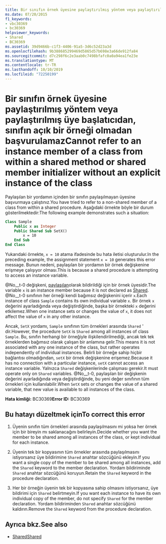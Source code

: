 ```yaml
---
title: Bir sınıfın örnek üyesine paylaştırılmış yöntem veya paylaştırılmış üye başlatıcıdan, sınıfın açık bir örneği olmadan başvurulamaz
ms.date: 07/20/2015
f1_keywords:
- vbc30369
- bc30369
helpviewer_keywords:
- Shared
- BC30369
ms.assetid: 39d9466b-c1f3-4406-91a5-3d6c52d23a3d
ms.openlocfilehash: 9b388685299469d5865d57b698e3a66de912fa84
ms.sourcegitcommit: d7c298f6c2e3aab0c7498bfafc0a0a94ea1fe23e
ms.translationtype: MT
ms.contentlocale: tr-TR
ms.lasthandoff: 10/10/2019
ms.locfileid: "72250199"
---
```

# <a name="cannot-refer-to-an-instance-member-of-a-class-from-within-a-shared-method-or-shared-member-initializer-without-an-explicit-instance-of-the-class"></a><span data-ttu-id="b8b59-102">Bir sınıfın örnek üyesine paylaştırılmış yöntem veya paylaştırılmış üye başlatıcıdan, sınıfın açık bir örneği olmadan başvurulamaz</span><span class="sxs-lookup"><span data-stu-id="b8b59-102">Cannot refer to an instance member of a class from within a shared method or shared member initializer without an explicit instance of the class</span></span>

<span data-ttu-id="b8b59-103">Paylaşılan bir yordamın içinden bir sınıfın paylaşılmayan üyesine başvurmaya çalıştınız.</span><span class="sxs-lookup"><span data-stu-id="b8b59-103">You have tried to refer to a non-shared member of a class from within a shared procedure.</span></span> <span data-ttu-id="b8b59-104">Aşağıdaki örnekte böyle bir durum gösterilmektedir:</span><span class="sxs-lookup"><span data-stu-id="b8b59-104">The following example demonstrates such a situation:</span></span>
  
```vb  
Class Sample
    Public x as Integer  
    Public Shared Sub SetX()
        x = 10  
    End Sub  
End Class  
```  
  
 <span data-ttu-id="b8b59-105">Yukarıdaki örnekte, `x = 10` atama ifadesinde bu hata iletisi oluşturulur.</span><span class="sxs-lookup"><span data-stu-id="b8b59-105">In the preceding example, the assignment statement `x = 10` generates this error message.</span></span> <span data-ttu-id="b8b59-106">Bunun nedeni, paylaşılan bir yordamın bir örnek değişkenine erişmeye çalışıyor olması.</span><span class="sxs-lookup"><span data-stu-id="b8b59-106">This is because a shared procedure is attempting to access an instance variable.</span></span>  
  
 <span data-ttu-id="b8b59-107">@No__t-0 değişkeni, [paylaşılan](../modifiers/shared.md)olarak bildirildiği için bir örnek üyesidir.</span><span class="sxs-lookup"><span data-stu-id="b8b59-107">The variable `x` is an instance member because it is not declared as [Shared](../modifiers/shared.md).</span></span> <span data-ttu-id="b8b59-108">@No__t-0 sınıfının her örneği kendi bağımsız değişkenini içerir `x`.</span><span class="sxs-lookup"><span data-stu-id="b8b59-108">Each instance of class `Sample` contains its own individual variable `x`.</span></span> <span data-ttu-id="b8b59-109">Bir örnek `x` değerini ayarladığında veya değiştirdiğinde, başka bir örnekteki `x` değerini etkilemez.</span><span class="sxs-lookup"><span data-stu-id="b8b59-109">When one instance sets or changes the value of `x`, it does not affect the value of `x` in any other instance.</span></span>
  
 <span data-ttu-id="b8b59-110">Ancak, `SetX` yordamı, `Sample` sınıfının tüm örnekleri arasında `Shared` ' dir.</span><span class="sxs-lookup"><span data-stu-id="b8b59-110">However, the procedure `SetX` is `Shared` among all instances of class `Sample`.</span></span> <span data-ttu-id="b8b59-111">Bu, sınıfın herhangi bir örneğiyle ilişkilendirilmediği, ancak tek tek örneklerden bağımsız olarak çalışan bir anlamına gelir.</span><span class="sxs-lookup"><span data-stu-id="b8b59-111">This means it is not associated with any one instance of the class, but rather operates independently of individual instances.</span></span> <span data-ttu-id="b8b59-112">Belirli bir örneğe sahip hiçbir bağlantısı olmadığından, `setX` bir örnek değişkenine erişemez.</span><span class="sxs-lookup"><span data-stu-id="b8b59-112">Because it has no connection with a particular instance, `setX` cannot access an instance variable.</span></span> <span data-ttu-id="b8b59-113">Yalnızca `Shared` değişkenlerinde çalışması gerekir.</span><span class="sxs-lookup"><span data-stu-id="b8b59-113">It must operate only on `Shared` variables.</span></span> <span data-ttu-id="b8b59-114">@No__t-0, paylaşılan bir değişkenin değerini ayarladığında veya değiştirdiğinde, bu yeni değer sınıfının tüm örnekleri için kullanılabilir.</span><span class="sxs-lookup"><span data-stu-id="b8b59-114">When `SetX` sets or changes the value of a shared variable, that new value is available to all instances of the class.</span></span>
  
 <span data-ttu-id="b8b59-115">**Hata kimliği:** BC30369</span><span class="sxs-lookup"><span data-stu-id="b8b59-115">**Error ID:** BC30369</span></span>
  
## <a name="to-correct-this-error"></a><span data-ttu-id="b8b59-116">Bu hatayı düzeltmek için</span><span class="sxs-lookup"><span data-stu-id="b8b59-116">To correct this error</span></span>
  
1. <span data-ttu-id="b8b59-117">Üyenin sınıfın tüm örnekleri arasında paylaşılmasını mi yoksa her örnek için bir bireyin mı saklanacağını belirleyin.</span><span class="sxs-lookup"><span data-stu-id="b8b59-117">Decide whether you want the member to be shared among all instances of the class, or kept individual for each instance.</span></span>

2. <span data-ttu-id="b8b59-118">Üyenin tek bir kopyasının tüm örnekler arasında paylaşılmasını istiyorsanız üye bildirimine `Shared` anahtar sözcüğünü ekleyin.</span><span class="sxs-lookup"><span data-stu-id="b8b59-118">If you want a single copy of the member to be shared among all instances, add the `Shared` keyword to the member declaration.</span></span> <span data-ttu-id="b8b59-119">Yordam bildiriminde `Shared` anahtar sözcüğünü koruyun.</span><span class="sxs-lookup"><span data-stu-id="b8b59-119">Retain the `Shared` keyword in the procedure declaration.</span></span>

3. <span data-ttu-id="b8b59-120">Her bir örneğin üyenin tek bir kopyasına sahip olmasını istiyorsanız, üye bildirimi için `Shared` belirtmeyin.</span><span class="sxs-lookup"><span data-stu-id="b8b59-120">If you want each instance to have its own individual copy of the member, do not specify `Shared` for the member declaration.</span></span> <span data-ttu-id="b8b59-121">Yordam bildiriminden `Shared` anahtar sözcüğünü kaldırın.</span><span class="sxs-lookup"><span data-stu-id="b8b59-121">Remove the `Shared` keyword from the procedure declaration.</span></span>
  
## <a name="see-also"></a><span data-ttu-id="b8b59-122">Ayrıca bkz.</span><span class="sxs-lookup"><span data-stu-id="b8b59-122">See also</span></span>

- [<span data-ttu-id="b8b59-123">Shared</span><span class="sxs-lookup"><span data-stu-id="b8b59-123">Shared</span></span>](../modifiers/shared.md)
